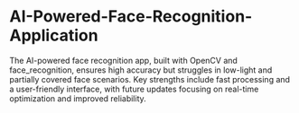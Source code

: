 # AI-Powered-Face-Recognition-Application
The AI-powered face recognition app, built with OpenCV and face_recognition, ensures high accuracy but struggles in low-light and partially covered face scenarios. Key strengths include fast processing and a user-friendly interface, with future updates focusing on real-time optimization and improved reliability.
